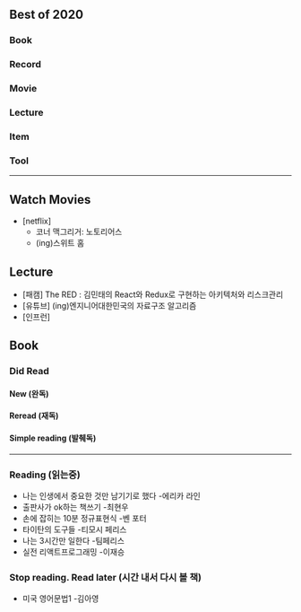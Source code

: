 ## Best of 2020

### Book 

### Record

### Movie

### Lecture

### Item

### Tool

---

## Watch Movies
- [netflix] 
  - 코너 맥그리거: 노토리어스
  - (ing)스위트 홈
  
## Lecture
- [패캠] The RED : 김민태의 React와 Redux로 구현하는 아키텍처와 리스크관리
- [유튜브] (ing)엔지니어대한민국의 자료구조 알고리즘
- [인프런]

## Book

### Did Read

#### New (완독)

#### Reread (재독)


#### Simple reading (발췌독)

---

### Reading (읽는중)
- 나는 인생에서 중요한 것만 남기기로 했다 -에리카 라인
- 출판사가 ok하는 책쓰기 -최현우
- 손에 잡히는 10분 정규표현식 -벤 포터
- 타이탄의 도구들 -티모시 페리스
- 나는 3시간만 일한다 -팀페리스
- 실전 리액트프로그래밍 -이재승

### Stop reading. Read later (시간 내서 다시 볼 책)
- 미국 영어문법1 -김아영